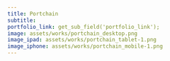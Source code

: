 ```yaml
---
title: Portchain
subtitle: 
portfolio_link: get_sub_field('portfolio_link');
image: assets/works/portchain_desktop.png
image_ipad: assets/works/portchain_tablet-1.png
image_iphone: assets/works/portchain_mobile-1.png
---
```


